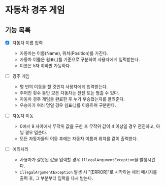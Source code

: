 # 자동차 경주 게임

## 기능 목록

- [x] 자동차 이름 입력
  - 자동차는 이름(Name), 위치(Position)를 가진다.
  - 자동차 이름은 쉼표(,)를 기준으로 구분하여 사용자에게 입력받는다.
  - 이름은 5자 이하만 가능하다.

- [ ] 경주 게임
  - 몇 번의 이동을 할 것인지 사용자에게 입력받는다.
  - 주어진 횟수 동안 모든 자동차는 전진 또는 멈출 수 있다.
  - 자동차 경주 게임을 완료한 후 누가 우승했는지를 알려준다.
  - 우승자가 여러 명일 경우 쉼표(,)를 이용하여 구분한다.

- [ ] 자동차 이동
  - 0에서 9 사이에서 무작위 값을 구한 후 무작위 값이 4 이상일 경우 전진하고, 아닐 경우 멈춘다.
  - 모든 자동차들의 이동 후에는 자동차 이름과 위치를 같이 출력한다.

- [ ] 예외처리
  - 사용자가 잘못된 값을 입력할 경우 `IllegalArgumentException`을 발생시킨다.
  - `IllegalArgumentException` 발생 시 "[ERROR]"로 시작하는 에러 메시지를 출력 후, 그 부분부터 입력을 다시 받는다.
